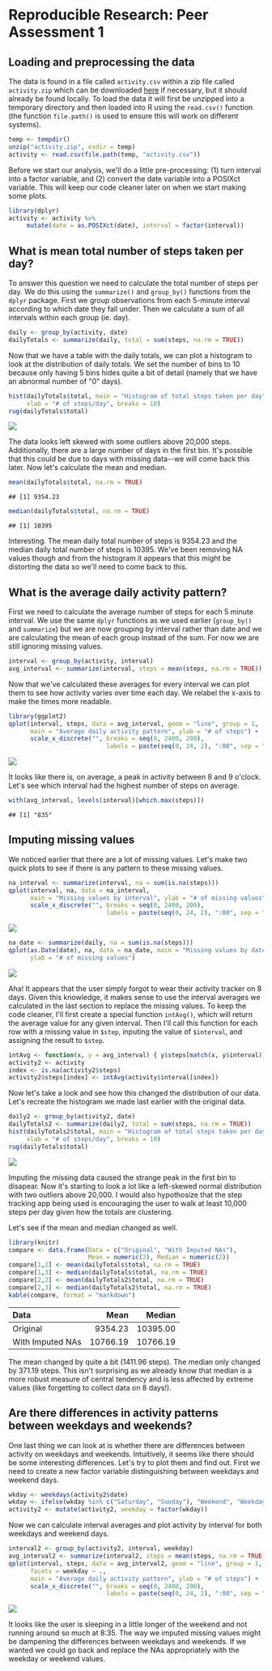 # Reproducible Research: Peer Assessment 1


## Loading and preprocessing the data

The data is found in a file called `activity.csv` within a zip file called `activity.zip` which can be downloaded [here][1] if necessary, but it should already be found locally.  To load the data it will first be unzipped into a temporary directory and then loaded into R using the `read.csv()` function (the function `file.path()` is used to ensure this will work on different systems).

```r
temp <- tempdir()
unzip("activity.zip", exdir = temp)
activity <- read.csv(file.path(temp, "activity.csv"))
```
Before we start our analysis, we'll do a little pre-processing: (1) turn interval into a factor variable, and (2) convert the date variable into a POSIXct variable.  This will keep our code cleaner later on when we start making some plots.

```r
library(dplyr)
activity <- activity %>%
     mutate(date = as.POSIXct(date), interval = factor(interval))
```


## What is mean total number of steps taken per day?

To answer this question we need to calculate the total number of steps per day.  We do this using the `summarize()` and `group_by()` functions from the `dplyr` package.  First we group observations from each 5-minute interval according to which date they fall under.  Then we calculate a sum of all intervals within each group (ie. day).

```r
daily <- group_by(activity, date)
dailyTotals <- summarize(daily, total = sum(steps, na.rm = TRUE))
```
Now that we have a table with the daily totals, we can plot a histogram to look at the distribution of daily totals.  We set the number of bins to 10 because only having 5 bins hides quite a bit of detail (namely that we have an abnormal number of "0" days).

```r
hist(dailyTotals$total, main = "Histogram of total steps taken per day",
     xlab = "# of steps/day", breaks = 10)
rug(dailyTotals$total)
```

![](PA1_template_files/figure-html/unnamed-chunk-4-1.png)
  
The data looks left skewed with some outliers above 20,000 steps.  Additionally, there are a large number of days in the first bin.  It's possible that this could be due to days with missing data--we will come back this later.  Now let's calculate the mean and median.

```r
mean(dailyTotals$total, na.rm = TRUE)
```

```
## [1] 9354.23
```

```r
median(dailyTotals$total, na.rm = TRUE)
```

```
## [1] 10395
```
Interesting.  The mean daily total number of steps is 9354.23 and the median daily total number of steps is 10395.  We've been removing NA values though and from the histogram it appears that this might be distorting the data so we'll need to come back to this.

## What is the average daily activity pattern?
First we need to calculate the average number of steps for each 5 minute interval.  We use the same `dplyr` functions as we used earlier (`group_by()` and `summarize`) but we are now grouping by interval rather than date and we are calculating the mean of each group instead of the sum.  For now we are still ignoring missing values.

```r
interval <- group_by(activity, interval)
avg_interval <- summarize(interval, steps = mean(steps, na.rm = TRUE))
```
Now that we've calculated these averages for every interval we can plot them to see how activity varies over time each day.  We relabel the x-axis to make the times more readable.

```r
library(ggplot2)
qplot(interval, steps, data = avg_interval, geom = "line", group = 1,
      main = "Average daily activity pattern", ylab = "# of steps") +
      scale_x_discrete("", breaks = seq(0, 2400, 200),
                           labels = paste(seq(0, 24, 2), ":00", sep = ""))
```

![](PA1_template_files/figure-html/unnamed-chunk-7-1.png)
  
It looks like there is, on average, a peak in activity between 8 and 9 o'clock.  Let's see which interval had the highest number of steps on average.

```r
with(avg_interval, levels(interval)[which.max(steps)])
```

```
## [1] "835"
```

## Imputing missing values
We noticed earlier that there are a lot of missing values.  Let's make two quick plots to see if there is any pattern to these missing values.

```r
na_interval <- summarize(interval, na = sum(is.na(steps)))
qplot(interval, na, data = na_interval,
      main = "Missing values by interval", ylab = "# of missing values") +
      scale_x_discrete("", breaks = seq(0, 2400, 200),
                           labels = paste(seq(0, 24, 2), ":00", sep = ""))
```

![](PA1_template_files/figure-html/unnamed-chunk-9-1.png)

```r
na_date <- summarize(daily, na = sum(is.na(steps)))
qplot(as.Date(date), na, data = na_date, main = "Missing values by date",
      ylab = "# of missing values")
```

![](PA1_template_files/figure-html/unnamed-chunk-9-2.png)
  
Aha! It appears that the user simply forgot to wear their activity tracker on 8 days.  Given this knowledge, it makes sense to use the interval averages we calculated in the last section to replace the missing values.  To keep the code cleaner, I'll first create a special function `intAvg()`, which will return the average value for any given interval.  Then I'll call this function for each row with a missing value in `$step`, inputing the value of `$interval`, and assigning the result to `$step`.


```r
intAvg <- function(x, y = avg_interval) { y$steps[match(x, y$interval)] }
activity2 <- activity
index <- is.na(activity2$steps)
activity2$steps[index] <- intAvg(activity$interval[index])
```
Now let's take a look and see how this changed the distribution of our data.  Let's recreate the histogram we made last earlier with the original data.

```r
daily2 <- group_by(activity2, date)
dailyTotals2 <- summarize(daily2, total = sum(steps, na.rm = TRUE))
hist(dailyTotals2$total, main = "Histogram of total steps taken per day \n (with missing data imputed)",
     xlab = "# of steps/day", breaks = 10)
rug(dailyTotals$total)
```

![](PA1_template_files/figure-html/unnamed-chunk-11-1.png)
  
Imputing the missing data caused the strange peak in the first bin to disapear.  Now it's starting to look a lot like a left-skewed normal distribution with two outliers above 20,000.  I would also hypothosize that the step tracking app being used is encouraging the user to walk at least 10,000 steps per day given how the totals are clustering.
  
Let's see if the mean and median changed as well.

```r
library(knitr)
compare <- data.frame(Data = c("Original", "With Imputed NAs"),
                      Mean = numeric(2), Median = numeric(2))
compare[1,2] <- mean(dailyTotals$total, na.rm = TRUE)
compare[1,3] <- median(dailyTotals$total, na.rm = TRUE)
compare[2,2] <- mean(dailyTotals2$total, na.rm = TRUE)
compare[2,3] <- median(dailyTotals2$total, na.rm = TRUE)
kable(compare, format = "markdown")
```



|Data             |     Mean|   Median|
|:----------------|--------:|--------:|
|Original         |  9354.23| 10395.00|
|With Imputed NAs | 10766.19| 10766.19|
  
The mean changed by quite a bit (1411.96 steps). The median only changed by 371.19 steps.  This isn't surprising as we already know that median is a more robust measure of central tendency and is less affected by extreme values (like forgetting to collect data on 8 days!).
  
## Are there differences in activity patterns between weekdays and weekends?
One last thing we can look at is whether there are differences between activity on weekdays and weekends.  Intuitively, it seems like there should be some interesting differences.  Let's try to plot them and find out.  First we need to create a new factor variable distinguishing between weekdays and weekend days.

```r
wkday <- weekdays(activity2$date)
wkday <- ifelse(wkday %in% c("Saturday", "Sunday"), "Weekend", "Weekday")
activity2 <- mutate(activity2, weekday = factor(wkday))
```
Now we can calculate interval averages and plot activity by interval for both weekdays and weekend days.

```r
interval2 <- group_by(activity2, interval, weekday)
avg_interval2 <- summarize(interval2, steps = mean(steps, na.rm = TRUE))
qplot(interval, steps, data = avg_interval2, geom = "line", group = 1,
      facets = weekday ~ .,
      main = "Average daily activity pattern", ylab = "# of steps") +
      scale_x_discrete("", breaks = seq(0, 2400, 200),
                           labels = paste(seq(0, 24, 2), ":00", sep = ""))
```

![](PA1_template_files/figure-html/unnamed-chunk-14-1.png)
  
It looks like the user is sleeping in a little longer of the weekend and not running around so much at 8:35.  The way we imputed missing values might be dampening the differences between weekdays and weekends.  If we wanted we could go back and replace the NAs appropriately with the weekday or weekend values.

[1]: https://d396qusza40orc.cloudfront.net/repdata%2Fdata%2Factivity.zip "activity data URL"
